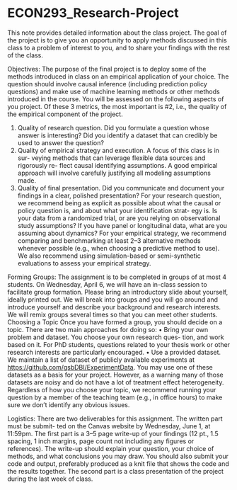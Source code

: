 # ECON293_Research-Project

This note provides detailed information about the class project. The goal of the project is to give you an opportunity to apply methods discussed in this class to a problem of interest to you, and to share your findings with the rest of the class.

Objectives:
The purpose of the final project is to deploy some of the methods introduced in class on an empirical application of your choice. The question should involve causal inference (including prediction policy questions) and make use of machine learning methods or other methods introduced in the course.
You will be assessed on the following aspects of you project. Of these 3 metrics, the most important is #2, i.e., the quality of the empirical component of the project.
1. Quality of research question. Did you formulate a question whose answer is interesting? Did you identify a dataset that can credibly be used to answer the question?
2. Quality of empirical strategy and execution. A focus of this class is in sur- veying methods that can leverage flexible data sources and rigorously re- flect causal identifying assumptions. A good empirical approach will involve carefully justifying all modeling assumptions made.
3. Quality of final presentation. Did you communicate and document your findings in a clear, polished presentation?
For your research question, we recommend being as explicit as possible about what the causal or policy question is, and about what your identification strat- egy is. Is your data from a randomized trial, or are you relying on observational study assumptions? If you have panel or longitudinal data, what are you assuming about dynamics?
For your empirical strategy, we recommend comparing and benchmarking at least 2–3 alternative methods whenever possible (e.g., when choosing a predictive method to use). We also recommend using simulation-based or semi-synthetic evaluations to assess your empirical strategy.

Forming Groups:
The assignment is to be completed in groups of at most 4 students. On Wednesday, April 6, we will have an in-class session to facilitate group formation. Please bring an introductory slide about yourself, ideally printed out. We will break into groups and you will go around and introduce yourself and describe your background and research interests. We will remix groups several times so that you can meet other students.
Choosing a Topic
Once you have formed a group, you should decide on a topic. There are two main approaches for doing so:
• Bring your own problem and dataset. You choose your own research ques- tion, and work based on it. For PhD students, questions related to your thesis work or other research interests are particularly encouraged.
• Use a provided dataset. We maintain a list of dataset of publicly available experiments at https://github.com/gsbDBI/ExperimentData. You may use one of these datasets as a basis for your project. However, as a warning many of those datasets are noisy and do not have a lot of treatment effect heterogeneity.
Regardless of how you choose your topic, we recommend running your question by a member of the teaching team (e.g., in office hours) to make sure we don’t identify any obvious issues.

Logistics:
There are two deliverables for this assignment. The written part must be submit-
ted on the Canvas website by Wednesday, June 1, at 11:59pm.
The first part is a 3–5 page write-up of your findings (12 pt., 1.5 spacing, 1 inch margins, page count not including any figures or references). The write-up should explain your question, your choice of methods, and what conclusions you may draw. You should also submit your code and output, preferably produced as a knit file that shows the code and the results together.
The second part is a class presentation of the project during the last week of class.
